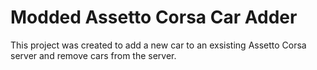 # Modded Assetto Corsa Car Adder

This project was created to add a new car to an exsisting Assetto Corsa server and remove cars from the server.